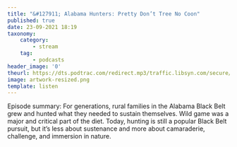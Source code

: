 ```yaml
---
title: "&#127911; Alabama Hunters: Pretty Don’t Tree No Coon"
published: true
date: 23-09-2021 18:19
taxonomy:
    category:
        - stream
    tag:
        - podcasts
header_image: '0'
theurl: https://dts.podtrac.com/redirect.mp3/traffic.libsyn.com/secure/sfagravy/Alabama_Hunters.mp3?dest-id=228971
image: artwork-resized.png
template: listen
--- 
```

Episode summary: For generations, rural families in the Alabama Black Belt grew and hunted what they needed to sustain themselves. Wild game was a major and critical part of the diet. Today, hunting is still a popular Black Belt pursuit, but it’s less about sustenance and more about camaraderie, challenge, and immersion in nature.
